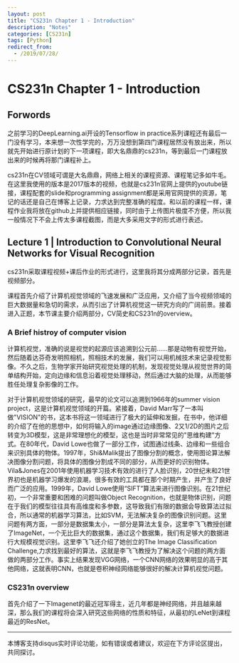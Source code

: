 ```yaml
---
layout: post
title: "CS231n Chapter 1 - Introduction"
description: "Notes"
categories: [CS231n]
tags: [Python]
redirect_from:
  - /2019/07/28/
---
```


# CS231n Chapter 1 - Introduction  

## Forwords  

之前学习的DeepLearning.ai开设的Tensorflow in practice系列课程还有最后一门没有学习，本来想一次性学完的，万万没想到第四门课程居然没有放出来，所以就先开始进行原计划的下一项课程，即大名鼎鼎的cs231n，等到最后一门课程放出来的时候再将那门课程补上。  

cs231n在CV领域可谓是大名鼎鼎，网络上相关的课程资源、课程笔记多如牛毛。在这里我使用的版本是2017版本的视频，也就是cs231n官网上提供的youtube链接，课程配套的slide和programming assignment都是采用官网提供的资源，笔记的话还是自己在博客上记录，力求达到完整准确的程度。和以前的课程一样，课程作业我将放在github上并提供相应链接，同时由于上传图片极度不方便，所以我一般情况下不会上传太多课程截图，而是大多采用文字的形式进行表述。  

## Lecture 1 | Introduction to Convolutional Neural Networks for Visual Recognition  

cs231n采取课程视频+课后作业的形式进行，这里我将其分成两部分记录，首先是视频部分。  

课程首先介绍了计算机视觉领域的飞速发展和广泛应用，又介绍了当今视频领域的巨大数据量和急切的需求，从而引出了计算机视觉这一研究方向的广阔前景。接着进入正题，本节课主要介绍两部分，CV简史和CS231n的overview。  

### A Brief histroy of computer vision  

计算机视觉，准确的说是视觉的起源应该追溯到公元前……那是动物有视觉开始，然后随着达芬奇发明照相机，照相技术的发展，我们可以用机械技术来记录视觉影像。不久之后，生物学家开始研究视觉处理的机制，发现视觉处理从视觉世界的简单结构开始，定向边缘和信息沿着视觉处理移动，然后通过大脑的处理，从而能够胜任处理复杂影像的工作。  

对于计算机视觉领域的研究，最早的论文可以追溯到1966年的summer vision project，这是计算机视觉领域的开篇。紧接着，David Marr写了一本叫做"VISION"的书，这本书将这一领域进行了极大的延伸和发掘，在书中，他详细的介绍了在他的思想中，如何将输入的image通过边缘图像、2又1/2D的图片之后转变为3D模型，这是非常理想化的模型，这也是当时非常常见的"思维构建"方式。在80年代，David Lowe也做了一部分工作，试图通过线条、边缘和一些组合来识别具体的物体。1997年，Shi&Malik提出了图像分割的概念，使用图论算法解决图像分割问题，将具体的图像分割成不同的部分，从而更好的识别物体。Vila&Jones在2001年使用机器学习技术有效的进行了人脸识别，20世纪末和21世界初也是机器学习爆发的浪潮，很多有效的工具都在那个时期产生，并产生了良好而广泛的应用。1999年，David Lowe使用“SIFT”算法来进行图像识别。在21世纪初，一个非常重要和困难的问题叫做Object Recognition，也就是物体识别，问题在于我们的模型往往具有高维度和多参数，这导致我们有限的数据会导致算法过拟合，所以通常的机器学习算法，比如SVM，无法解决复杂的图像识别问题。这里问题有两方面，一部分是数据集太小，一部分是算法太复杂，这里李飞飞教授创建了ImageNet，一个无比巨大的数据集，通过这个数据集，我们有足够大的数据进行大规模视觉识别。这里李飞飞还介绍了她创立的The Image Classification Challenge,力求找到最好的算法，这就是李飞飞教授为了解决这个问题的两方面做的两部分工作。事实上结果发现VGG网络，一个CNN网络的效果明显的高于其他网络，这就表明CNN，也就是卷积神经网络能够很好的解决计算机视觉问题。  

### CS231n overview  

首先介绍了一下Imagenet的最近冠军得主，近几年都是神经网络，并且越来越深，那么我们的课程将会深入研究这些网络的性质和特征，从最初的LeNet到课程最近的ResNet。

---
本博客支持disqus实时评论功能，如有错误或者建议，欢迎在下方评论区提出，共同探讨。  
